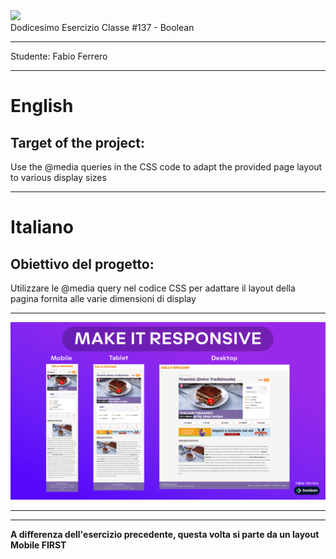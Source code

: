 <img src="https://lwfiles.mycourse.app/6368e5089f20781a7e4f1805-public/2c162927114072f9ebbf04043a593fb9.png" width="200">
<br>
Dodicesimo Esercizio Classe #137 - Boolean

---

Studente: Fabio Ferrero

---
# English

## Target of the project:
Use the @media queries in the CSS code to adapt the provided page layout to various display sizes

---
# Italiano

## Obiettivo del progetto:
Utilizzare le @media query nel codice CSS per adattare il layout della pagina fornita alle varie dimensioni di display

---

<img src="extra/Readme-Cover-Img.png">

---

---
<strong>A differenza dell'esercizio precedente, questa volta si parte da un layout Mobile FIRST</strong>